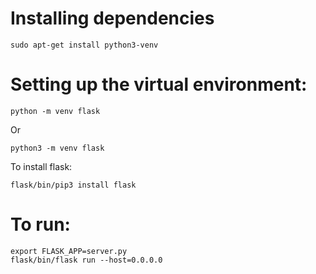 # Installing dependencies
```
sudo apt-get install python3-venv
```

# Setting up the virtual environment:
```
python -m venv flask
```
Or
```
python3 -m venv flask
```

To install flask:
```
flask/bin/pip3 install flask
```


# To run:

```
export FLASK_APP=server.py
flask/bin/flask run --host=0.0.0.0
```